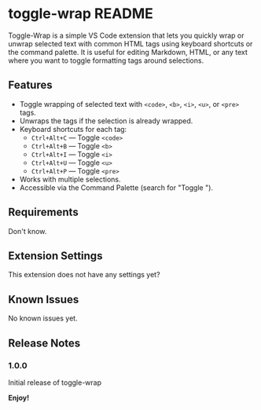 # toggle-wrap README

Toggle-Wrap is a simple VS Code extension that lets you quickly wrap or unwrap selected text with common HTML tags using keyboard shortcuts or the command palette. It is useful for editing Markdown, HTML, or any text where you want to toggle formatting tags around selections.

## Features

- Toggle wrapping of selected text with `<code>`, `<b>`, `<i>`, `<u>`, or `<pre>` tags.
- Unwraps the tags if the selection is already wrapped.
- Keyboard shortcuts for each tag:
	- `Ctrl+Alt+C` — Toggle `<code>`
	- `Ctrl+Alt+B` — Toggle `<b>`
	- `Ctrl+Alt+I` — Toggle `<i>`
	- `Ctrl+Alt+U` — Toggle `<u>`
	- `Ctrl+Alt+P` — Toggle `<pre>`
- Works with multiple selections.
- Accessible via the Command Palette (search for "Toggle <tag>").

## Requirements

<!-- If you have any requirements or dependencies, add a section describing those and how to install and configure them. -->
Don't know.

## Extension Settings

<!-- Include if your extension adds any VS Code settings through the `contributes.configuration` extension point.

For example:

This extension contributes the following settings:

* `myExtension.enable`: Enable/disable this extension.
* `myExtension.thing`: Set to `blah` to do something. -->
This extension does not have any settings yet?

## Known Issues

<!-- Calling out known issues can help limit users opening duplicate issues against your extension. -->
No known issues yet.

## Release Notes

### 1.0.0

Initial release of toggle-wrap

**Enjoy!**

